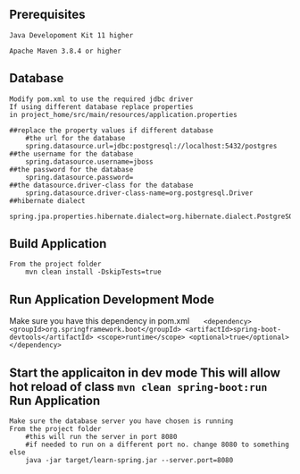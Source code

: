 Prerequisites
--
    Java Developoment Kit 11 higher
    
    Apache Maven 3.8.4 or higher

Database
--
    Modify pom.xml to use the required jdbc driver
    If using different database replace properties
    in project_home/src/main/resources/application.properties
```
##replace the property values if different database
    #the url for the database
    spring.datasource.url=jdbc:postgresql://localhost:5432/postgres
##the username for the database
    spring.datasource.username=jboss
##the password for the database
    spring.datasource.password=   
##the datasource.driver-class for the database
    spring.datasource.driver-class-name=org.postgresql.Driver           
##hibernate dialect
    spring.jpa.properties.hibernate.dialect=org.hibernate.dialect.PostgreSQL82Dialect
```
Build Application
--
    From the project folder
        mvn clean install -DskipTests=true
        
Run Application Development Mode
---
Make sure you have this dependency in pom.xml
`   <dependency>
      <groupId>org.springframework.boot</groupId>
      <artifactId>spring-boot-devtools</artifactId>
      <scope>runtime</scope>
      <optional>true</optional>
    </dependency>`
  
Start the applicaiton in dev mode
This will allow hot reload of class
`
mvn clean spring-boot:run
`    
Run Application
--
    Make sure the database server you have chosen is running
    From the project folder
        #this will run the server in port 8080 
        #if needed to run on a different port no. change 8080 to something else
        java -jar target/learn-spring.jar --server.port=8080
        
  


